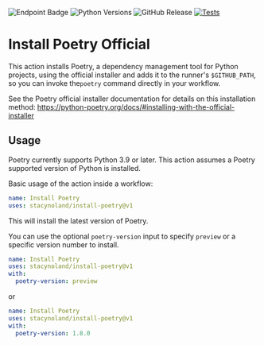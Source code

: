 ![Endpoint Badge](https://img.shields.io/endpoint?url=https%3A%2F%2Fpython-poetry.org%2Fbadge%2Fv0.json)
![Python Versions](https://img.shields.io/badge/Python-3.9%20%7C%203.10%20%7C%203.11%20%7C%203.12%20%7C%203.13-blue?logo=python&logoColor=yellow)
![GitHub Release](https://img.shields.io/github/v/release/stacynoland/install-poetry?label=Current%20Release)
[![Tests](https://github.com/stacynoland/install-poetry/actions/workflows/test.yml/badge.svg)](https://github.com/stacynoland/install-poetry/actions/workflows/test.yml)

# Install Poetry Official

This action installs Poetry, a dependency management tool for Python projects, using the official installer and adds it to the runner's `$GITHUB_PATH`, so you can invoke the`poetry` command directly in your workflow.

See the Poetry official installer documentation for details on this installation method:
https://python-poetry.org/docs/#installing-with-the-official-installer

## Usage

Poetry currently supports Python 3.9 or later. This action assumes a Poetry supported version of Python is installed.

Basic usage of the action inside a workflow:

```yaml
name: Install Poetry
uses: stacynoland/install-poetry@v1
```

This will install the latest version of Poetry.

You can use the optional `poetry-version` input to specify `preview` or a specific version number to install.

```yaml
name: Install Poetry
uses: stacynoland/install-poetry@v1
with:
  poetry-version: preview
```
or

```yaml
name: Install Poetry
uses: stacynoland/install-poetry@v1
with:
  poetry-version: 1.8.0
```